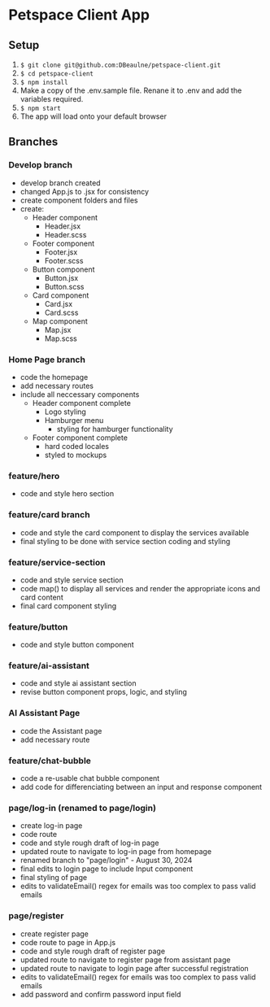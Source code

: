 # Petspace Client App

## Setup
1.  `$ git clone git@github.com:DBeaulne/petspace-client.git`
2.  `$ cd petspace-client`
3.  `$ npm install`
4.  Make a copy of the .env.sample file. Renane it to .env and add the variables required.
5.  `$ npm start`
6.  The app will load onto your default browser

## Branches
### Develop branch
- develop branch created
- changed App.js to .jsx for consistency
- create component folders and files
- create:
  - Header component
    - Header.jsx
    - Header.scss
  - Footer component
    - Footer.jsx
    - Footer.scss
  - Button component
    - Button.jsx
    - Button.scss
  - Card component
    - Card.jsx
    - Card.scss
  - Map component
    - Map.jsx
    - Map.scss

### Home Page branch
- code the homepage
- add necessary routes
- include all neccessary components
  - Header component complete
    - Logo styling
    - Hamburger menu
      - styling for hamburger functionality
  - Footer component complete
    - hard coded locales
    - styled to mockups

### feature/hero
- code and style hero section

### feature/card branch
- code and style the card component to display the services available
- final styling to be done with service section coding and styling

### feature/service-section
- code and style service section
- code map() to display all services and render the appropriate icons and card content
- final card component styling

### feature/button
- code and style button component

### feature/ai-assistant
- code and style ai assistant section
- revise button component props, logic, and styling

### AI Assistant Page
- code the Assistant page
- add necessary route

### feature/chat-bubble
- code a re-usable chat bubble component
- add code for differenciating between an input and response component

### page/log-in (renamed to page/login)
- create log-in page
- code route
- code and style rough draft of log-in page
- updated route to navigate to log-in page from homepage
- renamed branch to "page/login" - August 30, 2024
- final edits to login page to include Input component
- final styling of page
- edits to validateEmail() regex for emails was too complex to pass valid emails

### page/register
- create register page
- code route to page in App.js
- code and style rough draft of register page
- updated route to navigate to register page from assistant page
- updated route to navigate to login page after successful registration
- edits to validateEmail() regex for emails was too complex to pass valid emails
- add password and confirm password input field